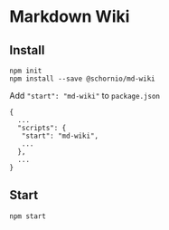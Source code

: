 # Markdown Wiki

## Install

    npm init
    npm install --save @schornio/md-wiki

Add `"start": "md-wiki"` to `package.json`

    {
      ...
      "scripts": {
       "start": "md-wiki",
       ...
      },
      ...
    }


## Start

    npm start
